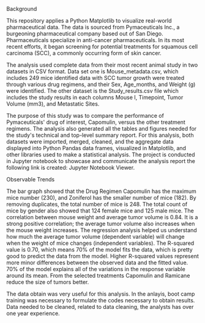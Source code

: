 Background

This repository applies a Python Matplotlib to visualize real-world pharmaceutical data. The data is sourced from Pymaceuticals Inc., a burgeoning pharmaceutical company based out of San Diego. Pharmaceuticals specialize in anti-cancer pharmaceuticals. In its most recent efforts, it began screening for potential treatments for squamous cell carcinoma (SCC), a commonly occurring form of skin cancer.


The analysis used complete data from their most recent animal study in two datasets in CSV format. Data set one is Mouse_metadata.csv, which includes 249 mice identified data with SCC tumor growth were treated through various drug regimens, and their Sex, Age_months, and Weight (g) were identified. The other dataset is the Study_results.csv file which includes the study results in each columns Mouse I, Timepoint, Tumor Volume (mm3), and Metastatic Sites.

The purpose of this study was to compare the performance of Pymaceuticals' drug of interest, Capomulin, versus the other treatment regimens. The analysis also generated all the tables and figures needed for the study's technical and top-level summary report. For this analysis, both datasets were imported, merged, cleaned, and the aggregate data displayed into Python Pandas data frames, visualized in Matplotlib, and other libraries used to make a statistical analysis. The project is conducted in Jupyter notebook to showcase and communicate the analysis report the following link is created: Jupyter Notebook Viewer.

Observable Trends

The bar graph showed that the Drug Regimen Capomulin has the maximum mice number (230), and Zoniferol has the smaller number of mice (182). By removing duplicates, the total number of mice is 248. The total count of mice by gender also showed that 124 female mice and 125 male mice.
The correlation between mouse weight and average tumor volume is 0.84. It is a strong positive correlation; the average tumor volume also increases when the mouse weight increases.
The regression analysis helped us understand how much the average tumor volume (dependent variable) will change when the weight of mice changes (independent variables). The R-squared value is 0.70, which means 70% of the model fits the data, which is pretty good to predict the data from the model. Higher R-squared values represent more minor differences between the observed data and the fitted value. 70% of the model explains all of the variations in the response variable around its mean.
From the selected treatments Capomulin and Ramicane reduce the size of tumors better.




The data obtain was very useful for this analysis. In the anlayis, boot camp training was necessary to formulate the codes necessary to obtain results. Data needed to be cleaned, related to data cleaning, the analysts has over one year experience. 
